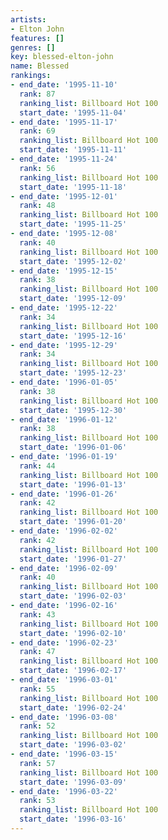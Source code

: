 ```yaml
---
artists:
- Elton John
features: []
genres: []
key: blessed-elton-john
name: Blessed
rankings:
- end_date: '1995-11-10'
  rank: 87
  ranking_list: Billboard Hot 100
  start_date: '1995-11-04'
- end_date: '1995-11-17'
  rank: 69
  ranking_list: Billboard Hot 100
  start_date: '1995-11-11'
- end_date: '1995-11-24'
  rank: 56
  ranking_list: Billboard Hot 100
  start_date: '1995-11-18'
- end_date: '1995-12-01'
  rank: 48
  ranking_list: Billboard Hot 100
  start_date: '1995-11-25'
- end_date: '1995-12-08'
  rank: 40
  ranking_list: Billboard Hot 100
  start_date: '1995-12-02'
- end_date: '1995-12-15'
  rank: 38
  ranking_list: Billboard Hot 100
  start_date: '1995-12-09'
- end_date: '1995-12-22'
  rank: 34
  ranking_list: Billboard Hot 100
  start_date: '1995-12-16'
- end_date: '1995-12-29'
  rank: 34
  ranking_list: Billboard Hot 100
  start_date: '1995-12-23'
- end_date: '1996-01-05'
  rank: 38
  ranking_list: Billboard Hot 100
  start_date: '1995-12-30'
- end_date: '1996-01-12'
  rank: 38
  ranking_list: Billboard Hot 100
  start_date: '1996-01-06'
- end_date: '1996-01-19'
  rank: 44
  ranking_list: Billboard Hot 100
  start_date: '1996-01-13'
- end_date: '1996-01-26'
  rank: 42
  ranking_list: Billboard Hot 100
  start_date: '1996-01-20'
- end_date: '1996-02-02'
  rank: 42
  ranking_list: Billboard Hot 100
  start_date: '1996-01-27'
- end_date: '1996-02-09'
  rank: 40
  ranking_list: Billboard Hot 100
  start_date: '1996-02-03'
- end_date: '1996-02-16'
  rank: 43
  ranking_list: Billboard Hot 100
  start_date: '1996-02-10'
- end_date: '1996-02-23'
  rank: 47
  ranking_list: Billboard Hot 100
  start_date: '1996-02-17'
- end_date: '1996-03-01'
  rank: 55
  ranking_list: Billboard Hot 100
  start_date: '1996-02-24'
- end_date: '1996-03-08'
  rank: 52
  ranking_list: Billboard Hot 100
  start_date: '1996-03-02'
- end_date: '1996-03-15'
  rank: 57
  ranking_list: Billboard Hot 100
  start_date: '1996-03-09'
- end_date: '1996-03-22'
  rank: 53
  ranking_list: Billboard Hot 100
  start_date: '1996-03-16'
---
```


